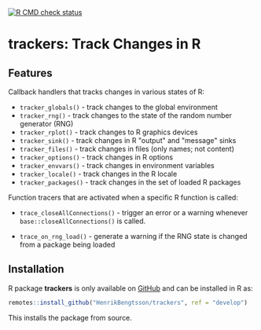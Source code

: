 <div id="badges"><!-- pkgdown markup -->
<a href="https://github.com/HenrikBengtsson/trackers/actions?query=workflow%3Acheck-full"><img border="0" src="https://github.com/HenrikBengtsson/trackers/actions/workflows/check-full.yaml/badge.svg?branch=develop" alt="R CMD check status"/></a>
</div>

# trackers: Track Changes in R

## Features

Callback handlers that tracks changes in various states of R:

 * `tracker_globals()` - track changes to the global environment
 * `tracker_rng()` - track changes to the state of the random number
   generator (RNG)
 * `tracker_rplot()` - track changes to R graphics devices
 * `tracker_sink()` - track changes in R "output" and "message" sinks
 * `tracker_files()` - track changes in files (only names; not
   content)
 * `tracker_options()` - track changes in R options
 * `tracker_envvars()` - track changes in environment variables
 * `tracker_locale()` - track changes in the R locale
 * `tracker_packages()` - track changes in the set of loaded R
   packages


Function tracers that are activated when a specific R function is
called:

 * `trace_closeAllConnections()` - trigger an error or a warning
   whenever `base::closeAllConnections()` is called.

 * `trace_on_rng_load()` - generate a warning if the RNG state is
   changed from a package being loaded


## Installation

R package **trackers** is only available on
[GitHub](https://github.com/HenrikBengtsson/trackers) and can be
installed in R as:

```r
remotes::install_github("HenrikBengtsson/trackers", ref = "develop")
```

This installs the package from source.
